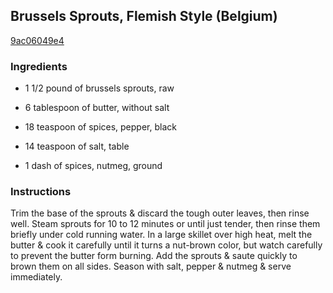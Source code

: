 ## Brussels Sprouts, Flemish Style (Belgium)

[9ac06049e4](http://www.food.com/recipe/brussels-sprouts-flemish-style-belgium-423452)

### Ingredients

 - 1 1/2 pound of brussels sprouts, raw

 - 6 tablespoon of butter, without salt

 - 18 teaspoon of spices, pepper, black

 - 14 teaspoon of salt, table

 - 1 dash of spices, nutmeg, ground

### Instructions

Trim the base of the sprouts & discard the tough outer leaves, then rinse well. Steam sprouts for 10 to 12 minutes or until just tender, then rinse them briefly under cold running water. In a large skillet over high heat, melt the butter & cook it carefully until it turns a nut-brown color, but watch carefully to prevent the butter form burning. Add the sprouts & saute quickly to brown them on all sides. Season with salt, pepper & nutmeg & serve immediately.